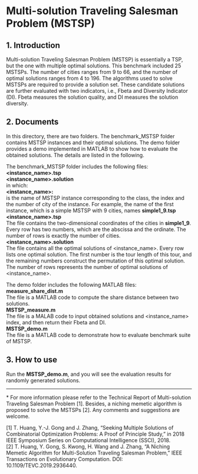 # Multi-solution Traveling Salesman Problem (MSTSP) 


## 1. Introduction

Multi-solution Traveling Salesman Problem (MSTSP) is essentially a TSP, but the one with multiple optimal solutions. This benchmark included 25 MSTSPs. The number of cities ranges from 9 to 66, and the number of optimal solutions ranges from 4 to 196. The algorithms used to solve MSTSPs are required to provide a solution set. These candidate solutions are further evaluated with two indicators, i.e., Fbeta and Diversity Indicator (DI). Fbeta measures the solution quality, and DI measures the solution diversity. 

## 2. Documents

In this directory, there are two folders. The benchmark_MSTSP folder contains MSTSP instances and their optimal solutions. The demo folder provides a demo implemented in MATLAB to show how to evaluate the obtained solutions. The details are listed in the following. 

The benchmark_MSTSP folder includes the following files: <br>
**<instance_name>.tsp** <br>
**<instance_name>.solution** <br>
in which: <br>
	**<instance_name>:** <br>
is the name of MSTSP instance corresponding to the class, the index and the number of city of the instance. For example, the name of the first instance, which is a simple MSTSP with 9 cities, names **simple1_9.tsp** <br>
**<instance_name>.tsp** <br>
		The file contains the two-dimensional coordinates of the cities in **simple1_9**. Every row has two numbers, which are the abscissa and the ordinate. The number of rows is exactly the number of cities. <br>
**<instance_name>.solution** <br>
		The file contains all the optimal solutions of <instance_name>. Every row lists one optimal solution. The first number is the tour length of this tour, and the remaining numbers construct the permutation of this optimal solution. The number of rows represents the number of optimal solutions of <instance_name>. <br>

The demo folder includes the following MATLAB files:<br>
**measure_share_dist.m** <br>
	The file is a MATLAB code to compute the share distance between two solutions. <br>
**MSTSP_measure.m** <br>
		The file is a MALAB code to input obtained solutions and <instance_name> index, and then return their Fbeta and DI. <br>
**MSTSP_demo.m** <br>
		The file is a MATLAB code to demonstrate how to evaluate benchmark suite of MSTSP. 

## 3. How to use
	
Run the **MSTSP_demo.m**, and you will see the evaluation results for randomly generated solutions. 

------

\* For more information please refer to the Technical Report of Multi-solution Traveling Salesman Problem [1]. Besides, a niching memetic algorithm is proposed to solve the MSTSPs [2].  Any comments and suggestions are welcome.

[1] T. Huang, Y.-J. Gong and J. Zhang, “Seeking Multiple Solutions of Combinatorial Optimization Problems: A Proof of Principle Study,” in 2018 IEEE Symposium Series on Computational Intelligence (SSCI), 2018. <br>
[2] T. Huang, Y. Gong, S. Kwong, H. Wang and J. Zhang, “A Niching Memetic Algorithm for Multi-Solution Traveling Salesman Problem,” IEEE Transactions on Evolutionary Computation. DOI: 10.1109/TEVC.2019.2936440.